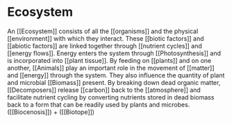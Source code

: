 # Ecosystem
An [[Ecosystem]] consists of all the [[organisms]] and the physical [[environment]] with which they interact. These [[biotic factors]] and [[abiotic factors]] are linked together through [[nutrient cycles]] and [[energy flows]]. Energy enters the system through [[Photosynthesis]] and is incorporated into [[plant tissue]]. By feeding on [[plants]] and on one another, [[Animals]] play an important role in the movement of [[matter]] and [[energy]] through the system. They also influence the quantity of plant and microbial [[Biomass]] present. By breaking down dead organic matter, [[Decomposers]] release [[carbon]] back to the [[atmosphere]] and facilitate nutrient cycling by converting nutrients stored in dead biomass back to a form that can be readily used by plants and microbes. 
([[Biocenosis]]) + ([[Biotope]])